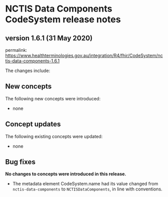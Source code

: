 # NCTIS Data Components CodeSystem release notes

## version 1.6.1 (31 May 2020)

permalink: https://www.healthterminologies.gov.au/integration/R4/fhir/CodeSystem/nctis-data-components-1.6.1

The changes include:

## New concepts
The following new concepts were introduced:
* none


## Concept updates
The following existing concepts were updated:
* none


## Bug fixes
__No changes to concepts were introduced in this release.__
* The metadata element CodeSystem.name had its value changed from `nctis-data-components` to `NCTISDataComponents`, in line with conventions.
